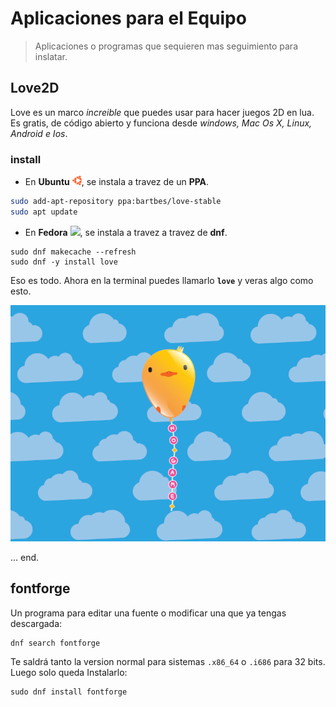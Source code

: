 # Aplicaciones para el Equipo

> Aplicaciones o programas que sequieren mas seguimiento para inslatar.

## Love2D

Love es un marco _increible_ que puedes usar para hacer juegos 2D en lua. Es gratis, de código abierto y funciona desde _windows, Mac Os X, Linux, Android e Ios_.

### install

- En **Ubuntu** <img style="height: 15px" src="../assets/ubuntu.png">, se instala a travez de un **PPA**.

```bash
sudo add-apt-repository ppa:bartbes/love-stable
sudo apt update
```

- En **Fedora** <img style="height: 15px" src="../assets/fedora-linux-icon.png">, se instala a travez a travez de **dnf**.

```shell
sudo dnf makecache --refresh
sudo dnf -y install love
```

Eso es todo. Ahora en la terminal puedes llamarlo **`love`** y veras algo como esto.

<p align="center"><img src="../assets/image-love2d.png"></p>

... end.

## fontforge

Un programa para editar una fuente o modificar una que ya tengas descargada:

```shell
dnf search fontforge
```

Te saldrá tanto la version normal para sistemas `.x86_64` o `.i686` para 32 bits. Luego solo queda Instalarlo:

```shell
sudo dnf install fontforge
```
